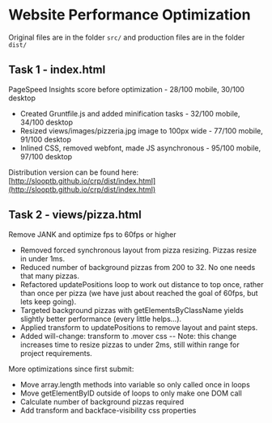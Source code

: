 # Website Performance Optimization

Original files are in the folder `src/` and production files are in the folder `dist/`


## Task 1 - index.html

PageSpeed Insights score before optimization - 28/100 mobile, 30/100 desktop

- Created Gruntfile.js and added minification tasks - 32/100 mobile, 34/100 desktop
- Resized views/images/pizzeria.jpg image to 100px wide - 77/100 mobile, 91/100 desktop
- Inlined CSS, removed webfont, made JS asynchronous - 95/100 mobile, 97/100 desktop

Distribution version can be found here: [http://slooptb.github.io/crp/dist/index.html](http://slooptb.github.io/crp/dist/index.html)


## Task 2 - views/pizza.html

Remove JANK and optimize fps to 60fps or higher

- Removed forced synchronous layout from pizza resizing. Pizzas resize in under 1ms.
- Reduced number of background pizzas from 200 to 32. No one needs that many pizzas.
- Refactored updatePositions loop to work out distance to top once, rather than once per pizza (we have just about reached the goal of 60fps, but lets keep going).
- Targeted background pizzas with getElementsByClassName yields slightly better performance (every little helps...).
- Applied transform to updatePositions to remove layout and paint steps.
- Added will-change: transform to .mover css
-- Note: this change increases time to resize pizzas to under 2ms, still within range for project requirements.

More optimizations since first submit:
- Move array.length methods into variable so only called once in loops
- Move getElementByID outside of loops to only make one DOM call
- Calculate number of background pizzas required
- Add transform and backface-visibility css properties